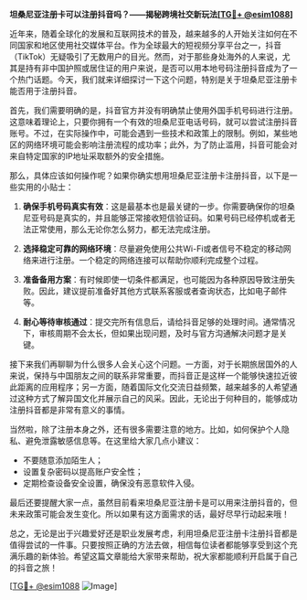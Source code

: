 **坦桑尼亚注册卡可以注册抖音吗？——揭秘跨境社交新玩法[[TG💪+ @esim1088](https://t.me/s/esim1088)]**

近年来，随着全球化的发展和互联网技术的普及，越来越多的人开始关注如何在不同国家和地区使用社交媒体平台。作为全球最大的短视频分享平台之一，抖音（TikTok）无疑吸引了无数用户的目光。然而，对于那些身处海外的人来说，尤其是持有非中国护照或居住证的用户来说，是否可以用本地号码注册抖音成为了一个热门话题。今天，我们就来详细探讨一下这个问题，特别是关于坦桑尼亚注册卡能否用于注册抖音。

首先，我们需要明确的是，抖音官方并没有明确禁止使用外国手机号码进行注册。这意味着理论上，只要你拥有一个有效的坦桑尼亚电话号码，就可以尝试注册抖音账号。不过，在实际操作中，可能会遇到一些技术和政策上的限制。例如，某些地区的网络环境可能会影响注册流程的成功率；此外，为了防止滥用，抖音可能会对来自特定国家的IP地址采取额外的安全措施。

那么，具体应该如何操作呢？如果你确实想用坦桑尼亚注册卡注册抖音，以下是一些实用的小贴士：

1. **确保手机号码真实有效**：这是最基本也是最关键的一步。你需要确保你的坦桑尼亚号码是真实的，并且能够正常接收短信验证码。如果号码已经停机或者无法正常使用，那么无论你怎么努力，都无法完成注册。

2. **选择稳定可靠的网络环境**：尽量避免使用公共Wi-Fi或者信号不稳定的移动网络来进行注册。一个稳定的网络连接可以帮助你顺利完成整个过程。

3. **准备备用方案**：有时候即使一切条件都满足，也可能因为各种原因导致注册失败。因此，建议提前准备好其他方式联系客服或者查询状态，比如电子邮件等。

4. **耐心等待审核通过**：提交完所有信息后，请给抖音足够的处理时间。通常情况下，审核周期不会太长，但如果出现问题，及时与官方沟通解决问题才是关键。

接下来我们再聊聊为什么很多人会关心这个问题。一方面，对于长期旅居国外的人来说，保持与中国朋友之间的联系非常重要，而抖音正是这样一个能够快速拉近彼此距离的应用程序；另一方面，随着国际文化交流日益频繁，越来越多的人希望通过这种方式了解异国文化并展示自己的风采。因此，无论出于何种目的，能够成功注册抖音都是非常有意义的事情。

当然啦，除了注册本身之外，还有很多需要注意的地方。比如，如何保护个人隐私、避免泄露敏感信息等。在这里给大家几点小建议：
- 不要随意添加陌生人；
- 设置复杂密码以提高账户安全性；
- 定期检查设备安全设置，确保没有恶意软件入侵。

最后还要提醒大家一点，虽然目前看来坦桑尼亚注册卡是可以用来注册抖音的，但未来政策可能会发生变化。所以如果有这方面需求的话，最好尽早行动起来哦！

总之，无论是出于兴趣爱好还是职业发展考虑，利用坦桑尼亚注册卡注册抖音都是值得尝试的一件事。只要按照正确的方法去做，相信每位读者都能够享受到这个充满乐趣的新体验。希望这篇文章能给大家带来帮助，祝大家都能顺利开启属于自己的抖音之旅！

[[TG💪+ @esim1088](https://t.me/s/esim1088) ![Image](https://i.postimg.cc/4NQfJmqS/Snipaste-2025-05-13-00-14-12.png)]